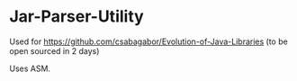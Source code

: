 # Jar-Parser-Utility
Used for https://github.com/csabagabor/Evolution-of-Java-Libraries (to be open sourced in 2 days)

Uses ASM.
